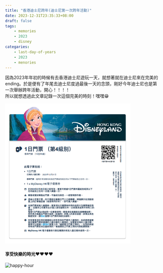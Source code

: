 ```yaml
---
title: "香港迪士尼跨年(迪士尼第一次跨年活動)"
date: 2023-12-31T23:35:33+08:00
draft: false
tags:
    - memories
    - 2023
    - disney
categaries:
    - last-day-of-years
    - 2023
    - menories
---
```


因為2023年年初的時候有去香港迪士尼遊玩一天，就想著就在迪士尼來在完美的ending。於是便有了年尾去迪士尼度過最後一天的念頭，剛好今年迪士尼也是第一次舉辦跨年活動，開心！！！！  
所以就想透過此文章記錄一次這個完美的時刻！嘿嘿😁  

![ticket](/imgs/2023-disney/ticket.png)

#### 享受快樂的時光❤️❤️❤️❤️
![happy-hour](/imgs/2023-disney/happy-hour.png)
